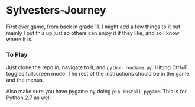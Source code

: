 # Sylvesters-Journey
First ever game, from back in grade 11. I might add a few things to it but mainly I
put this up just so others can enjoy it if they like, and so I know where it is.

### To Play
Just clone the repo in, navigate to it, and `python runGame.py`. Hitting
Ctrl+F toggles fullscreen mode. The rest of the instructions should be in the
game and the menus.

Also make sure you have pygame by doing `pip install pygame`. This is for
Python 2.7 as well.
